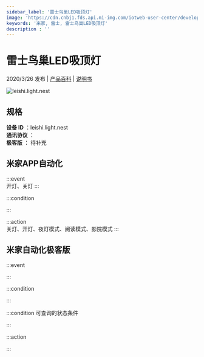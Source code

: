 ```yaml
---
sidebar_label: '雷士鸟巢LED吸顶灯'
image: 'https://cdn.cnbj1.fds.api.mi-img.com/iotweb-user-center/developer_1679047688698BlPg5Dld.png?GalaxyAccessKeyId=AKVGLQWBOVIRQ3XLEW&Expires=9223372036854775807&Signature=tXzPUUussCmZ0Hwnu9bV1E3ucd8='
keywords: '米家, 雷士, 雷士鸟巢LED吸顶灯'
description : ''
---
```

# 雷士鸟巢LED吸顶灯

2020/3/26 发布 | [产品百科](https://home.mi.com/webapp/content/baike/product/index.html?model=leishi.light.nest/) | [说明书](https://home.mi.com/views/introduction.html?model=leishi.light.nest&region=cn)

![leishi.light.nest](https://cdn.cnbj1.fds.api.mi-img.com/iotweb-user-center/developer_1679047688698BlPg5Dld.png?GalaxyAccessKeyId=AKVGLQWBOVIRQ3XLEW&Expires=9223372036854775807&Signature=tXzPUUussCmZ0Hwnu9bV1E3ucd8=)

## 规格  
> 
**设备 ID** ：leishi.light.nest  
**通讯协议** ：  
**极客版**  ： 待补充 


## 米家APP自动化  

:::event  
开灯、关灯
:::

:::condition  

:::

:::action   
关灯、开灯、夜灯模式、阅读模式、影院模式
:::

## 米家自动化极客版  

:::event  

:::

:::condition  

:::

:::condition 可查询的状态条件  

:::

:::action  

:::

        
